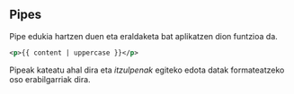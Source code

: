 ## Pipes


Pipe edukia hartzen duen eta eraldaketa bat aplikatzen dion funtzioa da.

```xml
<p>{{ content | uppercase }}</p>
```

Pipeak kateatu ahal dira eta *itzulpenak* egiteko edota datak formateatzeko oso erabilgarriak dira.

